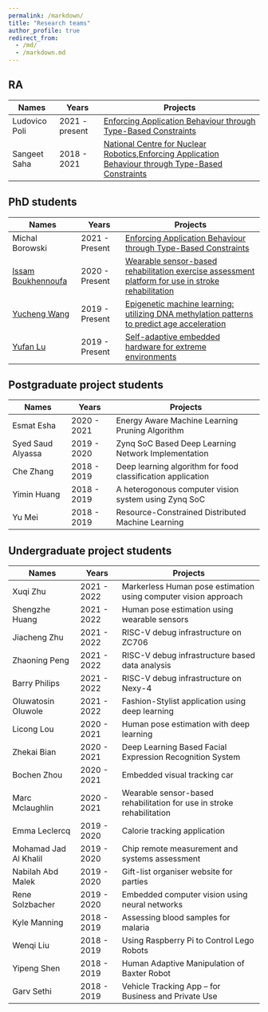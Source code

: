 ```yaml
---
permalink: /markdown/
title: "Research teams"
author_profile: true
redirect_from: 
  - /md/
  - /markdown.md
---
```


## RA
| Names                   | Years            | Projects                                                             |
| --------                | ---------------- | ------------------------------------------------------------ |
| Ludovico Poli  | 2021 - present   | [Enforcing Application Behaviour through Type-Based Constraints](https://balancezhai.github.io/portfolio/protfolio-994/#)         |
| Sangeet Saha | 2018 - 2021   | [National Centre for Nuclear Robotics](https://balancezhai.github.io/portfolio/protfolio-998/#),[Enforcing Application Behaviour through Type-Based Constraints](https://balancezhai.github.io/portfolio/protfolio-994/#)         |

## PhD students

| Names                   | Years            | Projects                                                             |
| --------                | ---------------- | ------------------------------------------------------------ |
| Michal Borowski | 2021 - Present   | [Enforcing Application Behaviour through Type-Based Constraints](https://balancezhai.github.io/portfolio/protfolio-994/#)                          |
| [Issam Boukhennoufa](https://www.essex.ac.uk/people/boukh26001/issam-boukhennoufa) | 2020 - Present   | [Wearable sensor-based rehabilitation exercise assessment platform for use in stroke rehabilitation](https://balancezhai.github.io/portfolio/protfolio-996/)                          |
| [Yucheng Wang](https://www.essex.ac.uk/people/wangy15006/yucheng-wang)       | 2019 - Present   | [Epigenetic machine learning: utilizing DNA methylation patterns to predict age acceleration](https://balancezhai.github.io/portfolio/protfolio-997/)                          |
| [Yufan Lu](https://www.essex.ac.uk/people/luyuf22407/yufan-lu)           | 2019 - Present   | [Self-adaptive embedded hardware for extreme environments](https://balancezhai.github.io/portfolio/portfolio-995/)     |

## Postgraduate project students

| Names                   | Years            | Projects                                                             |
| --------                | ---------------- | ------------------------------------------------------------ |
| Esmat Esha       | 2020 - 2021   | Energy Aware Machine Learning Pruning Algorithm     |
| Syed Saud Alyassa       | 2019 - 2020   | Zynq SoC Based Deep Learning Network Implementation   |
| Che Zhang | 2018 - 2019   | Deep learning algorithm for food classification application                         |
| Yimin Huang | 2018 - 2019   | A heterogonous computer vision system using Zynq SoC                 |
| Yu Mei | 2018 - 2019   | Resource-Constrained Distributed Machine Learning                         |

## Undergraduate project students

| Names                   | Years            | Projects                                                             |
| --------                | ---------------- | ------------------------------------------------------------ |
| Xuqi Zhu         | 2021 - 2022   | Markerless Human pose estimation using computer vision approach |
| Shengzhe Huang         | 2021 - 2022   | Human pose estimation using wearable sensors |
| Jiacheng Zhu         | 2021 - 2022   | RISC-V debug infrastructure on ZC706|
| Zhaoning Peng         | 2021 - 2022   | RISC-V debug infrastructure based data analysis |
| Barry Philips         | 2021 - 2022   | RISC-V debug infrastructure on Nexy-4 |
| Oluwatosin Oluwole    | 2021 - 2022   | Fashion-Stylist application using deep learning |
| Licong Lou         | 2020 - 2021   | Human pose estimation with deep learning |
| Zhekai Bian        | 2020 - 2021   | Deep Learning Based Facial Expression Recognition System |
| Bochen Zhou        | 2020 - 2021   | Embedded visual tracking car |
| Marc Mclaughlin    | 2020 - 2021   | Wearable sensor-based rehabilitation for use in stroke rehabilitation |
| Emma Leclercq    | 2019 - 2020   | Calorie tracking application |
| Mohamad Jad Al Khalil    | 2019 - 2020    | Chip remote measurement and systems assessment |
| Nabilah Abd Malek    | 2019 - 2020    | Gift-list organiser website for parties |
| Rene Solzbacher   | 2019 - 2020    | Embedded computer vision using neural networks |
| Kyle Manning   | 2018 - 2019    | Assessing blood samples for malaria |
| Wenqi Liu   | 2018 - 2019    | Using Raspberry Pi to Control Lego Robots |
| Yipeng Shen   | 2018 - 2019    | Human Adaptive Manipulation of Baxter Robot |
| Garv Sethi  | 2018 - 2019    | Vehicle Tracking App – for Business and Private Use|



